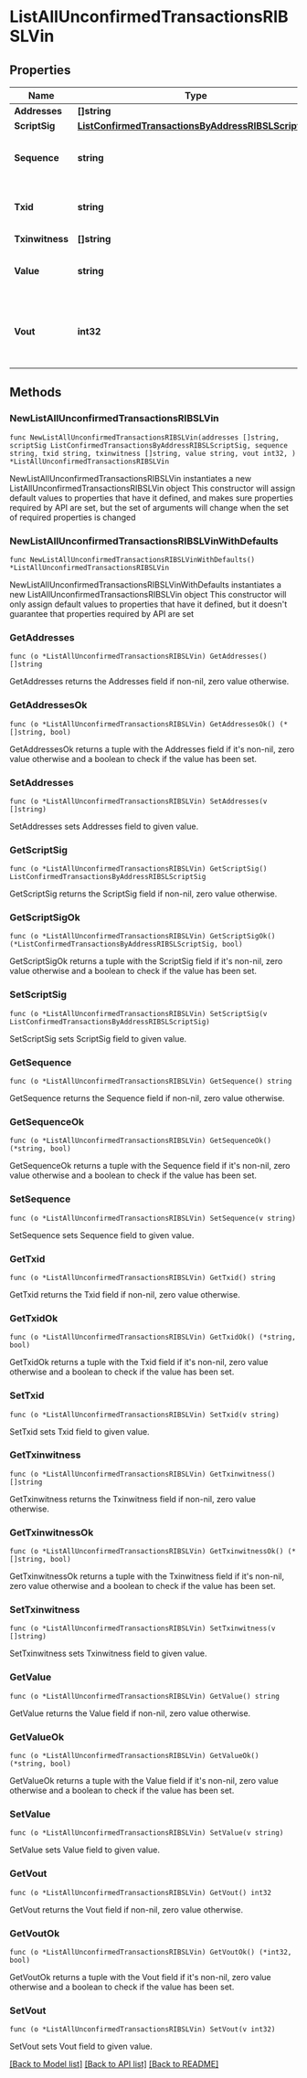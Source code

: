 # ListAllUnconfirmedTransactionsRIBSLVin

## Properties

Name | Type | Description | Notes
------------ | ------------- | ------------- | -------------
**Addresses** | **[]string** |  | 
**ScriptSig** | [**ListConfirmedTransactionsByAddressRIBSLScriptSig**](ListConfirmedTransactionsByAddressRIBSLScriptSig.md) |  | 
**Sequence** | **string** | Represents the script sequence number. | 
**Txid** | **string** | Represents the reference transaction identifier. | 
**Txinwitness** | **[]string** |  | 
**Value** | **string** | Represents the sent/received amount. | 
**Vout** | **int32** | Defines the vout of the transaction output, i.e. which output to spend. | 

## Methods

### NewListAllUnconfirmedTransactionsRIBSLVin

`func NewListAllUnconfirmedTransactionsRIBSLVin(addresses []string, scriptSig ListConfirmedTransactionsByAddressRIBSLScriptSig, sequence string, txid string, txinwitness []string, value string, vout int32, ) *ListAllUnconfirmedTransactionsRIBSLVin`

NewListAllUnconfirmedTransactionsRIBSLVin instantiates a new ListAllUnconfirmedTransactionsRIBSLVin object
This constructor will assign default values to properties that have it defined,
and makes sure properties required by API are set, but the set of arguments
will change when the set of required properties is changed

### NewListAllUnconfirmedTransactionsRIBSLVinWithDefaults

`func NewListAllUnconfirmedTransactionsRIBSLVinWithDefaults() *ListAllUnconfirmedTransactionsRIBSLVin`

NewListAllUnconfirmedTransactionsRIBSLVinWithDefaults instantiates a new ListAllUnconfirmedTransactionsRIBSLVin object
This constructor will only assign default values to properties that have it defined,
but it doesn't guarantee that properties required by API are set

### GetAddresses

`func (o *ListAllUnconfirmedTransactionsRIBSLVin) GetAddresses() []string`

GetAddresses returns the Addresses field if non-nil, zero value otherwise.

### GetAddressesOk

`func (o *ListAllUnconfirmedTransactionsRIBSLVin) GetAddressesOk() (*[]string, bool)`

GetAddressesOk returns a tuple with the Addresses field if it's non-nil, zero value otherwise
and a boolean to check if the value has been set.

### SetAddresses

`func (o *ListAllUnconfirmedTransactionsRIBSLVin) SetAddresses(v []string)`

SetAddresses sets Addresses field to given value.


### GetScriptSig

`func (o *ListAllUnconfirmedTransactionsRIBSLVin) GetScriptSig() ListConfirmedTransactionsByAddressRIBSLScriptSig`

GetScriptSig returns the ScriptSig field if non-nil, zero value otherwise.

### GetScriptSigOk

`func (o *ListAllUnconfirmedTransactionsRIBSLVin) GetScriptSigOk() (*ListConfirmedTransactionsByAddressRIBSLScriptSig, bool)`

GetScriptSigOk returns a tuple with the ScriptSig field if it's non-nil, zero value otherwise
and a boolean to check if the value has been set.

### SetScriptSig

`func (o *ListAllUnconfirmedTransactionsRIBSLVin) SetScriptSig(v ListConfirmedTransactionsByAddressRIBSLScriptSig)`

SetScriptSig sets ScriptSig field to given value.


### GetSequence

`func (o *ListAllUnconfirmedTransactionsRIBSLVin) GetSequence() string`

GetSequence returns the Sequence field if non-nil, zero value otherwise.

### GetSequenceOk

`func (o *ListAllUnconfirmedTransactionsRIBSLVin) GetSequenceOk() (*string, bool)`

GetSequenceOk returns a tuple with the Sequence field if it's non-nil, zero value otherwise
and a boolean to check if the value has been set.

### SetSequence

`func (o *ListAllUnconfirmedTransactionsRIBSLVin) SetSequence(v string)`

SetSequence sets Sequence field to given value.


### GetTxid

`func (o *ListAllUnconfirmedTransactionsRIBSLVin) GetTxid() string`

GetTxid returns the Txid field if non-nil, zero value otherwise.

### GetTxidOk

`func (o *ListAllUnconfirmedTransactionsRIBSLVin) GetTxidOk() (*string, bool)`

GetTxidOk returns a tuple with the Txid field if it's non-nil, zero value otherwise
and a boolean to check if the value has been set.

### SetTxid

`func (o *ListAllUnconfirmedTransactionsRIBSLVin) SetTxid(v string)`

SetTxid sets Txid field to given value.


### GetTxinwitness

`func (o *ListAllUnconfirmedTransactionsRIBSLVin) GetTxinwitness() []string`

GetTxinwitness returns the Txinwitness field if non-nil, zero value otherwise.

### GetTxinwitnessOk

`func (o *ListAllUnconfirmedTransactionsRIBSLVin) GetTxinwitnessOk() (*[]string, bool)`

GetTxinwitnessOk returns a tuple with the Txinwitness field if it's non-nil, zero value otherwise
and a boolean to check if the value has been set.

### SetTxinwitness

`func (o *ListAllUnconfirmedTransactionsRIBSLVin) SetTxinwitness(v []string)`

SetTxinwitness sets Txinwitness field to given value.


### GetValue

`func (o *ListAllUnconfirmedTransactionsRIBSLVin) GetValue() string`

GetValue returns the Value field if non-nil, zero value otherwise.

### GetValueOk

`func (o *ListAllUnconfirmedTransactionsRIBSLVin) GetValueOk() (*string, bool)`

GetValueOk returns a tuple with the Value field if it's non-nil, zero value otherwise
and a boolean to check if the value has been set.

### SetValue

`func (o *ListAllUnconfirmedTransactionsRIBSLVin) SetValue(v string)`

SetValue sets Value field to given value.


### GetVout

`func (o *ListAllUnconfirmedTransactionsRIBSLVin) GetVout() int32`

GetVout returns the Vout field if non-nil, zero value otherwise.

### GetVoutOk

`func (o *ListAllUnconfirmedTransactionsRIBSLVin) GetVoutOk() (*int32, bool)`

GetVoutOk returns a tuple with the Vout field if it's non-nil, zero value otherwise
and a boolean to check if the value has been set.

### SetVout

`func (o *ListAllUnconfirmedTransactionsRIBSLVin) SetVout(v int32)`

SetVout sets Vout field to given value.



[[Back to Model list]](../README.md#documentation-for-models) [[Back to API list]](../README.md#documentation-for-api-endpoints) [[Back to README]](../README.md)


